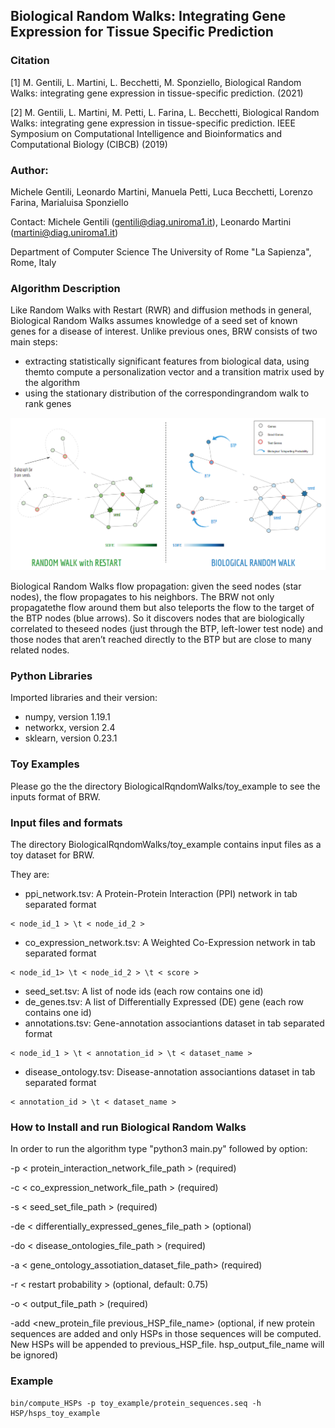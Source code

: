 ## Biological Random Walks: Integrating Gene Expression for Tissue Specific Prediction

### Citation 
[1] M. Gentili, L. Martini, L. Becchetti, M. Sponziello, Biological Random Walks: integrating gene expression in tissue-specific prediction. (2021)

[2] M. Gentili, L. Martini, M. Petti, L. Farina, L. Becchetti, Biological Random Walks: integrating gene expression in tissue-specific prediction. IEEE Symposium on Computational Intelligence and Bioinformatics and Computational Biology (CIBCB) (2019)

### Author: 

Michele Gentili, Leonardo Martini, Manuela Petti, Luca Becchetti, Lorenzo Farina, Marialuisa Sponziello

Contact:
Michele Gentili (gentili@diag.uniroma1.it),  Leonardo Martini (martini@diag.uniroma1.it)

Department of Computer Science
The University of Rome "La Sapienza", Rome, Italy

### Algorithm Description

Like Random Walks with Restart (RWR) and diffusion methods in general, Biological Random Walks assumes knowledge of a seed set of known genes for a disease of interest. Unlike previous ones, BRW consists of two main steps:

- extracting statistically significant features from biological data, using themto compute a personalization vector and a transition matrix used by the algorithm
- using the stationary distribution of the correspondingrandom walk to rank genes


![alt text](https://github.com/LeoM93/BiologicalRandomWalks/blob/master/imgs/BRW_flow.png?raw=true)

Biological Random  Walks flow propagation: given the seed nodes (star nodes), the flow propagates to his neighbors. The BRW not only propagatethe  flow  around  them  but  also  teleports  the  flow  to  the  target  of  the  BTP  nodes  (blue  arrows).  So  it  discovers  nodes  that  are  biologically  correlated  to  theseed nodes (just through the BTP, left-lower test node) and those nodes that aren’t reached directly to the BTP but are close to many related nodes.

### Python Libraries
Imported libraries and their version:

- numpy, version 1.19.1
- networkx, version 2.4
- sklearn, version 0.23.1 

### Toy Examples

Please go the the directory BiologicalRqndomWalks/toy_example to see the inputs format of BRW. 

### Input files and formats

The directory BiologicalRqndomWalks/toy_example contains input files as a toy dataset for BRW.

They are:
 - ppi_network.tsv: A Protein-Protein Interaction (PPI) network in tab separated format 
 ```
 < node_id_1 > \t < node_id_2 > 
 ```
 - co_expression_network.tsv: A Weighted Co-Expression network in tab separated format
 ```
 < node_id_1> \t < node_id_2 > \t < score >
 ```
 - seed_set.tsv: A list of node ids (each row contains one id)
 - de_genes.tsv: A list of Differentially Expressed (DE) gene (each row contains one id)
 - annotations.tsv: Gene-annotation associantions dataset in tab separated format
 ```
 < node_id_1 > \t < annotation_id > \t < dataset_name >
 ```
 - disease_ontology.tsv: Disease-annotation associantions dataset in tab separated format
 ```
 < annotation_id > \t < dataset_name >
 ```

### How to Install and run Biological Random Walks

In order to run the algorithm type "python3 main.py" followed by option:

 -p < protein_interaction_network_file_path > (required)

 -c < co_expression_network_file_path > (required)

 -s < seed_set_file_path > (required) 

 -de < differentially_expressed_genes_file_path > (optional) 

 -do < disease_ontologies_file_path > (required)
 
 -a < gene_ontology_assotiation_dataset_file_path> (required)
 
 -r < restart probability > (optional, default: 0.75)
 
 -o < output_file_path > (required)
 
 -add <new_protein_file previous_HSP_file_name> (optional, if new protein sequences are added and only HSPs in those sequences will be computed. New HSPs will be appended to previous_HSP_file. hsp_output_file_name will be ignored)


### Example

 ```
 bin/compute_HSPs -p toy_example/protein_sequences.seq -h HSP/hsps_toy_example 
 ```


